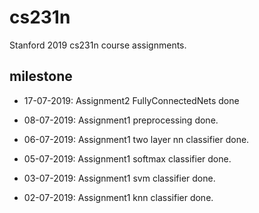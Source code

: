 # cs231n
Stanford 2019 cs231n course assignments.

## milestone

- 17-07-2019: Assignment2 FullyConnectedNets done

- 08-07-2019: Assignment1 preprocessing done. 

- 06-07-2019: Assignment1 two layer nn classifier done. 

- 05-07-2019: Assignment1 softmax classifier done. 

- 03-07-2019: Assignment1 svm classifier done.

- 02-07-2019: Assignment1 knn classifier done.
